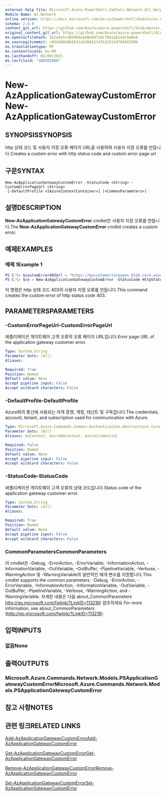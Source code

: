 ```yaml
---
external help file: Microsoft.Azure.PowerShell.Cmdlets.Network.dll-Help.xml
Module Name: Az.Network
online version: https://docs.microsoft.com/en-us/powershell/module/az.network/new-azapplicationgatewaycustomerror
schema: 2.0.0
content_git_url: https://github.com/Azure/azure-powershell/blob/master/src/Network/Network/help/New-AzApplicationGatewayCustomError.md
original_content_git_url: https://github.com/Azure/azure-powershell/blob/master/src/Network/Network/help/New-AzApplicationGatewayCustomError.md
ms.openlocfilehash: 162e9a5cd869b6ea50e6d72dc7041ab14dc9a8e6
ms.sourcegitcommit: c05d3d669b5631e526841f47b22513d78495350b
ms.translationtype: MT
ms.contentlocale: ko-KR
ms.lasthandoff: 02/09/2021
ms.locfileid: "100202966"
---
```

# <span data-ttu-id="dbf10-101">New-AzApplicationGatewayCustomError</span><span class="sxs-lookup"><span data-stu-id="dbf10-101">New-AzApplicationGatewayCustomError</span></span>

## <span data-ttu-id="dbf10-102">SYNOPSIS</span><span class="sxs-lookup"><span data-stu-id="dbf10-102">SYNOPSIS</span></span>
<span data-ttu-id="dbf10-103">http 상태 코드 및 사용자 지정 오류 페이지 URL을 사용하여 사용자 지정 오류를 만듭니다.</span><span class="sxs-lookup"><span data-stu-id="dbf10-103">Creates a custom error with http status code and custom error page url</span></span> 

## <span data-ttu-id="dbf10-104">구문</span><span class="sxs-lookup"><span data-stu-id="dbf10-104">SYNTAX</span></span>

```
New-AzApplicationGatewayCustomError -StatusCode <String> -CustomErrorPageUrl <String>
 [-DefaultProfile <IAzureContextContainer>] [<CommonParameters>]
```

## <span data-ttu-id="dbf10-105">설명</span><span class="sxs-lookup"><span data-stu-id="dbf10-105">DESCRIPTION</span></span>
<span data-ttu-id="dbf10-106">**New-AzApplicationGatewayCustomError** cmdlet은 사용자 지정 오류를 만듭니다.</span><span class="sxs-lookup"><span data-stu-id="dbf10-106">The **New-AzApplicationGatewayCustomError** cmdlet creates a custom error.</span></span>

## <span data-ttu-id="dbf10-107">예제</span><span class="sxs-lookup"><span data-stu-id="dbf10-107">EXAMPLES</span></span>

### <span data-ttu-id="dbf10-108">예제 1</span><span class="sxs-lookup"><span data-stu-id="dbf10-108">Example 1</span></span>
```powershell
PS C:\> $customError403Url = "https://mycustomerrorpages.blob.core.windows.net/errorpages/403-another.htm"
PS C:\> $ce = New-AzApplicationGatewayCustomError -StatusCode HttpStatus403 -CustomErrorPageUrl $customError403Url
```

<span data-ttu-id="dbf10-109">이 명령은 http 상태 코드 403의 사용자 지정 오류를 만듭니다.</span><span class="sxs-lookup"><span data-stu-id="dbf10-109">This command creates the custom error of http status code 403.</span></span>

## <span data-ttu-id="dbf10-110">PARAMETERS</span><span class="sxs-lookup"><span data-stu-id="dbf10-110">PARAMETERS</span></span>

### <span data-ttu-id="dbf10-111">-CustomErrorPageUrl</span><span class="sxs-lookup"><span data-stu-id="dbf10-111">-CustomErrorPageUrl</span></span>
<span data-ttu-id="dbf10-112">애플리케이션 게이트웨이 고객 오류의 오류 페이지 URL입니다.</span><span class="sxs-lookup"><span data-stu-id="dbf10-112">Error page URL of the application gateway customer error.</span></span>

```yaml
Type: System.String
Parameter Sets: (All)
Aliases:

Required: True
Position: Named
Default value: None
Accept pipeline input: False
Accept wildcard characters: False
```

### <span data-ttu-id="dbf10-113">-DefaultProfile</span><span class="sxs-lookup"><span data-stu-id="dbf10-113">-DefaultProfile</span></span>
<span data-ttu-id="dbf10-114">Azure와의 통신에 사용되는 자격 증명, 계정, 테넌트 및 구독입니다.</span><span class="sxs-lookup"><span data-stu-id="dbf10-114">The credentials, account, tenant, and subscription used for communication with Azure.</span></span>

```yaml
Type: Microsoft.Azure.Commands.Common.Authentication.Abstractions.Core.IAzureContextContainer
Parameter Sets: (All)
Aliases: AzContext, AzureRmContext, AzureCredential

Required: False
Position: Named
Default value: None
Accept pipeline input: False
Accept wildcard characters: False
```

### <span data-ttu-id="dbf10-115">-StatusCode</span><span class="sxs-lookup"><span data-stu-id="dbf10-115">-StatusCode</span></span>
<span data-ttu-id="dbf10-116">애플리케이션 게이트웨이 고객 오류의 상태 코드입니다.</span><span class="sxs-lookup"><span data-stu-id="dbf10-116">Status code of the application gateway customer error.</span></span>

```yaml
Type: System.String
Parameter Sets: (All)
Aliases:

Required: True
Position: Named
Default value: None
Accept pipeline input: False
Accept wildcard characters: False
```

### <span data-ttu-id="dbf10-117">CommonParameters</span><span class="sxs-lookup"><span data-stu-id="dbf10-117">CommonParameters</span></span>
<span data-ttu-id="dbf10-118">이 cmdlet은 -Debug, -ErrorAction, -ErrorVariable, -InformationAction, -InformationVariable, -OutVariable, -OutBuffer, -PipelineVariable, -Verbose, -WarningAction 및 -WarningVariable의 일반적인 매개 변수를 지원합니다.</span><span class="sxs-lookup"><span data-stu-id="dbf10-118">This cmdlet supports the common parameters: -Debug, -ErrorAction, -ErrorVariable, -InformationAction, -InformationVariable, -OutVariable, -OutBuffer, -PipelineVariable, -Verbose, -WarningAction, and -WarningVariable.</span></span> <span data-ttu-id="dbf10-119">자세한 내용은 다음 about_CommonParameters http://go.microsoft.com/fwlink/?LinkID=113216) 참조하세요.</span><span class="sxs-lookup"><span data-stu-id="dbf10-119">For more information, see about_CommonParameters (http://go.microsoft.com/fwlink/?LinkID=113216).</span></span>

## <span data-ttu-id="dbf10-120">입력</span><span class="sxs-lookup"><span data-stu-id="dbf10-120">INPUTS</span></span>

### <span data-ttu-id="dbf10-121">없음</span><span class="sxs-lookup"><span data-stu-id="dbf10-121">None</span></span>

## <span data-ttu-id="dbf10-122">출력</span><span class="sxs-lookup"><span data-stu-id="dbf10-122">OUTPUTS</span></span>

### <span data-ttu-id="dbf10-123">Microsoft.Azure.Commands.Network.Models.PSApplicationGatewayCustomError</span><span class="sxs-lookup"><span data-stu-id="dbf10-123">Microsoft.Azure.Commands.Network.Models.PSApplicationGatewayCustomError</span></span>

## <span data-ttu-id="dbf10-124">참고 사항</span><span class="sxs-lookup"><span data-stu-id="dbf10-124">NOTES</span></span>

## <span data-ttu-id="dbf10-125">관련 링크</span><span class="sxs-lookup"><span data-stu-id="dbf10-125">RELATED LINKS</span></span>

[<span data-ttu-id="dbf10-126">Add-AzApplicationGatewayCustomError</span><span class="sxs-lookup"><span data-stu-id="dbf10-126">Add-AzApplicationGatewayCustomError</span></span>](./Add-AzApplicationGatewayCustomError.md)

[<span data-ttu-id="dbf10-127">Get-AzApplicationGatewayCustomError</span><span class="sxs-lookup"><span data-stu-id="dbf10-127">Get-AzApplicationGatewayCustomError</span></span>](./Get-AzApplicationGatewayCustomError.md)

[<span data-ttu-id="dbf10-128">Remove-AzApplicationGatewayCustomError</span><span class="sxs-lookup"><span data-stu-id="dbf10-128">Remove-AzApplicationGatewayCustomError</span></span>](./Remove-AzApplicationGatewayCustomError.md)

[<span data-ttu-id="dbf10-129">Set-AzApplicationGatewayCustomError</span><span class="sxs-lookup"><span data-stu-id="dbf10-129">Set-AzApplicationGatewayCustomError</span></span>](./Set-AzApplicationGatewayCustomError.md)
